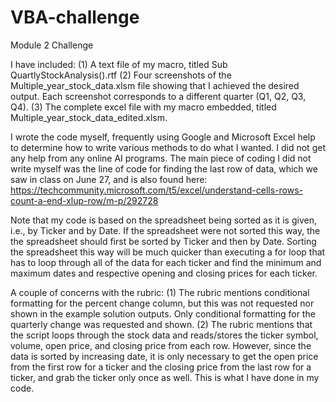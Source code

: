# VBA-challenge
Module 2 Challenge

I have included:
(1) A text file of my macro, titled Sub QuartlyStockAnalysis().rtf
(2) Four screenshots of the Multiple_year_stock_data.xlsm file showing that I achieved the desired output. Each screenshot corresponds to a different quarter (Q1, Q2, Q3, Q4).
(3) The complete excel file with my macro embedded, titled Multiple_year_stock_data_edited.xlsm.

I wrote the code myself, frequently using Google and Microsoft Excel help to determine how to write various methods to do what I wanted. I did not get any help from any online AI programs. The main piece of coding I did not write myself was the line of code for finding the last row of data, which we saw in class on June 27, and is also found here: https://techcommunity.microsoft.com/t5/excel/understand-cells-rows-count-a-end-xlup-row/m-p/292728

Note that my code is based on the spreadsheet being sorted as it is given, i.e., by Ticker and by Date. If the spreadsheet were not sorted this way, the the spreadsheet should first be sorted by Ticker and then by Date. Sorting the spreadsheet this way will be much quicker than executing a for loop that has to loop through all of the data for each ticker and find the minimum and maximum dates and respective opening and closing prices for each ticker.

A couple of concerns with the rubric:
(1) The rubric mentions conditional formatting for the percent change column, but this was not requested nor shown in the example solution outputs. Only conditional formatting for the quarterly change was requested and shown.
(2) The rubric mentions that the script loops through the stock data and reads/stores the ticker symbol, volume, open price, and closing price from each row. However, since the data is sorted by increasing date, it is only necessary to get the open price from the first row for a ticker and the closing price from the last row for a ticker, and grab the ticker only once as well. This is what I have done in my code.
